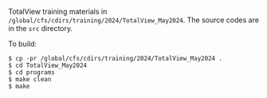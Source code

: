 TotalView training materials in `/global/cfs/cdirs/training/2024/TotalView_May2024`.
The source codes are in the `src` directory.

To build:

```
$ cp -pr /global/cfs/cdirs/training/2024/TotalView_May2024 .
$ cd TotalView_May2024
$ cd programs
$ make clean
$ make
```
